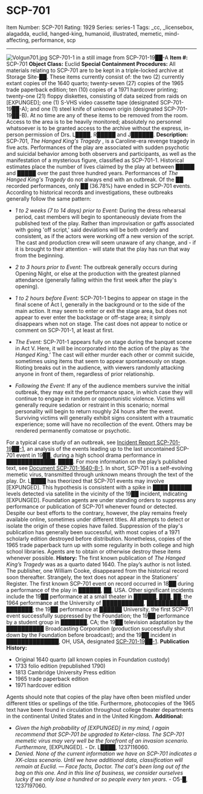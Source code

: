 # SCP-701
Item Number: SCP-701
Rating: 1929
Series: series-1
Tags: _cc, _licensebox, alagadda, euclid, hanged-king, humanoid, illustrated, memetic, mind-affecting, performance, scp

---

![Volgun701.jpg](https://scp-wiki.wdfiles.com/local--files/scp-701/Volgun701.jpg)
SCP-701-1 in a still image from SCP-701-19██-A
**Item #:** SCP-701
**Object Class:** Euclid
**Special Containment Procedures:** All materials relating to SCP-701 are to be kept in a triple-locked archive at Storage Site-██. These items currently consist of: the two (2) currently extant copies of the 1640 quarto; twenty-seven (27) copies of the 1965 trade paperback edition; ten (10) copies of a 1971 hardcover printing; twenty-one (21) floppy diskettes, consisting of data seized from raids on [EXPUNGED]; one (1) S-VHS video cassette tape (designated SCP-701-19██-A); and one (1) steel knife of unknown origin (designated SCP-701-19██-B). At no time are any of these items to be removed from the room. Access to the area is to be heavily monitored; absolutely no personnel whatsoever is to be granted access to the archive without the express, in-person permission of Drs. L████, R█████ and J██████.
**Description:** SCP-701, _The Hanged King's Tragedy_ , is a Caroline-era revenge tragedy in five acts. Performances of the play are associated with sudden psychotic and suicidal behavior among both observers and participants, as well as the manifestation of a mysterious figure, classified as SCP-701-1. Historical estimates place the number of lives claimed by the play at between █████ and █████ over the past three hundred years.
Performances of _The Hanged King's Tragedy_ do not always end with an outbreak. Of the ██ recorded performances, only ██ (36.78%) have ended in SCP-701 events. According to historical records and investigations, these outbreaks generally follow the same pattern:
  * _1 to 2 weeks (7 to 14 days) prior to Event:_ During the dress rehearsal period, cast members will begin to spontaneously deviate from the published text of the play. Rather than improvisation or gaffs associated with going 'off script,' said deviations will be both orderly and consistent, as if the actors were working off a new version of the script. The cast and production crew will seem unaware of any change, and - if it is brought to their attention - will state that the play has run that way from the beginning.

  * _2 to 3 hours prior to Event:_ The outbreak generally occurs during Opening Night, or else at the production with the greatest planned attendance (generally falling within the first week after the play's opening).

  * _1 to 2 hours before Event:_ SCP-701-1 begins to appear on stage in the final scene of Act I, generally in the background or to the side of the main action. It may seem to enter or exit the stage area, but does not appear to ever enter the backstage or off-stage area; it simply disappears when not on stage. The cast does not appear to notice or comment on SCP-701-1, at least at first.

  * _The Event:_ SCP-701-1 appears fully on stage during the banquet scene in Act V. Here, it will be incorporated into the action of the play as _'the Hanged King.'_ The cast will either murder each other or commit suicide, sometimes using items that seem to appear spontaneously on stage. Rioting breaks out in the audience, with viewers randomly attacking anyone in front of them, regardless of prior relationship.

  * _Following the Event:_ If any of the audience members survive the initial outbreak, they may exit the performance space, in which case they will continue to engage in random or opportunistic violence. Victims will generally require sedation or restraint in this scenario; normal personality will begin to return roughly 24 hours after the event. Surviving victims will generally exhibit signs consistent with a traumatic experience; some will have no recollection of the event. Others may be rendered permanently comatose or psychotic.

For a typical case study of an outbreak, see [Incident Report SCP-701-19██-1](/incident-report-scp70119971), an analysis of the events leading up to the last uncontained SCP-701 event in 19██, during a high school drama performance in █████████████, ████. For more information on the play’s published text, see [Document SCP-701-1640-B-1](/scp7011640b1).
In short, SCP-701 is a self-evolving memetic virus, transmitted through unknown means through the text of the play. Dr. L████ has theorized that SCP-701 events may involve [EXPUNGED]. This hypothesis is consistent with a spike in ████ ██████ levels detected via satellite in the vicinity of the 19██ incident, indicating [EXPUNGED].
Foundation agents are under standing orders to suppress any performance or publication of SCP-701 whenever found or detected. Despite our best efforts to the contrary, however, the play remains freely available online, sometimes under different titles. All attempts to detect or isolate the origin of these copies have failed. Suppression of the play's publication has generally been successful, with most copies of a 1971 scholarly edition destroyed before distribution. Nonetheless, copies of the 1965 trade paperback turn up with some regularity in both college and high school libraries. Agents are to obtain or otherwise destroy these items whenever possible.
**History:** The first known publication of _The Hanged King’s Tragedy_ was as a quarto dated 1640. The play’s author is not listed. The publisher, one William Cooke, disappeared from the historical record soon thereafter. Strangely, the text does not appear in the Stationers’ Register.
The first known SCP-701 event on record occurred in 18██ during a performance of the play in ██████, ██, USA. Other significant incidents include the 19██ performance at a small theater in ██████, ███, ██; the 1964 performance at the University of ███████████, ███████████, ███████; the 19██ performance at ██████ University, the first SCP-701 event successfully suppressed by the Foundation; the 19██ performance by a student group in ███████, CA; the 19██ television adaptation by the ██████████ Broadcasting Corporation (production successfully shut down by the Foundation before broadcast); and the 19██ incident in ██████████████, OH, USA, designated [SCP-701-19██-1](/incident-report-scp70119971).
**Publication History:**
  * Original 1640 quarto (all known copies in Foundation custody)
  * 1733 folio edition (republished 1790)
  * 1813 Cambridge University Press edition
  * 1965 trade paperback edition
  * 1971 hardcover edition

Agents should note that copies of the play have often been misfiled under different titles or spellings of the title. Furthermore, photocopies of the 1965 text have been found in circulation throughout college theater departments in the continental United States and in the United Kingdom.
**Additional:**
  * _Given the high probability of [EXPUNGED] in my mind, I again recommend that SCP-701 be upgraded to Keter-class. The SCP-701 memetic virus may very well be the forefront of an invasion scenario. Furthermore,_ [EXPUNGED]. - Dr. L████, 1237116060.
  * _Denied. None of the current information we have on SCP-701 indicates a XK-class scenario. Until we have additional data, classification will remain at Euclid. — Face facts, Doctor. The cat's been long out of the bag on this one. And in this line of business, we consider ourselves lucky if we only lose a hundred or so people every ten years._ \- O5-█, 1237197060.